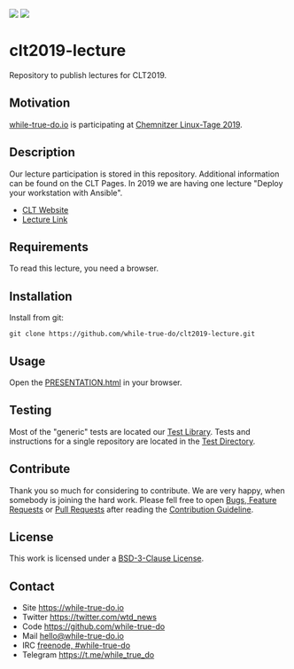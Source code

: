 <!-- Header (auto generated) -->
![](https://img.shields.io/github/license/while-true-do/clt2019-lecture.svg?style=flat)
![](https://img.shields.io/github/issues/while-true-do/clt2019-lecture.svg?style=flat)

# clt2019-lecture
<!-- ./Header (auto generated) -->
Repository to publish lectures for CLT2019.

## Motivation

[while-true-do.io](https://while-true-do.io) is participating at
[Chemnitzer Linux-Tage 2019](https://chemnitzer.linux-tage.de/2019/de).

## Description

Our lecture participation is stored in this repository. Additional information
can be found on the CLT Pages. In 2019 we are having one lecture "Deploy your
workstation with Ansible".

-   [CLT Website](https://chemnitzer.linux-tage.de/2019/de)
-   [Lecture Link](https://chemnitzer.linux-tage.de/2019/de/programm/beitrag/confirm/268/d3316590de44588a7529400f3e277e44)

## Requirements

To read this lecture, you need a browser.

## Installation

Install from git:

```
git clone https://github.com/while-true-do/clt2019-lecture.git
```

## Usage

Open the [PRESENTATION.html](./presentation/PRESENTATION.html) in your browser.

## Testing

Most of the "generic" tests are located our
[Test Library](https://github.com/while-true-do/test-library). Tests and
instructions for a single repository are located in the
[Test Directory](./tests).

## Contribute

Thank you so much for considering to contribute. We are very happy, when somebody
is joining the hard work. Please fell free to open
[Bugs, Feature Requests](https://github.com/while-true-do/clt2019-lecture/issues) or
[Pull Requests](https://github.com/while-true-do/clt2019-lecture/pulls) after reading the [Contribution Guideline](https://github.com/while-true-do/doc-library/blob/master/documents/CONTRIBUTING.md).

## License

This work is licensed under a [BSD-3-Clause License](https://opensource.org/licenses/BSD-3-Clause).

## Contact

-   Site <https://while-true-do.io>
-   Twitter <https://twitter.com/wtd_news>
-   Code <https://github.com/while-true-do>
-   Mail [hello@while-true-do.io](mailto:hello@while-true-do.io)
-   IRC [freenode, #while-true-do](https://webchat.freenode.net/?channels=while-true-do)
-   Telegram <https://t.me/while_true_do>

<!-- ./Footer (auto generated) -->
